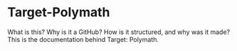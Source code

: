 # Target-Polymath
What is this? Why is it a GitHub? How is it structured, and why was it made? This is the documentation behind Target: Polymath.
